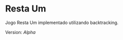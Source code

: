# Resta Um

Jogo Resta Um implementado utilizando backtracking.

Version: *Alpha*


<!-- https://flatuicolors.com/palette/defo -->
